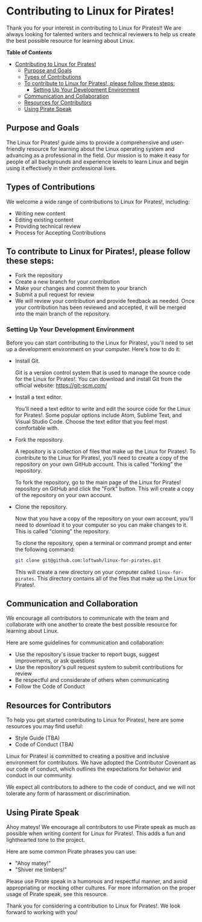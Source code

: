 # Contributing to Linux for Pirates!

Thank you for your interest in contributing to Linux for Pirates!! We are always looking for talented writers and technical reviewers to help us create the best possible resource for learning about Linux.

<!-- START doctoc generated TOC please keep comment here to allow auto update -->
<!-- DON'T EDIT THIS SECTION, INSTEAD RE-RUN doctoc TO UPDATE -->
**Table of Contents**

- [Contributing to Linux for Pirates!](#contributing-to-linux-for-pirates)
  - [Purpose and Goals](#purpose-and-goals)
  - [Types of Contributions](#types-of-contributions)
  - [To contribute to Linux for Pirates!, please follow these steps:](#to-contribute-to-linux-for-pirates-please-follow-these-steps)
    - [Setting Up Your Development Environment](#setting-up-your-development-environment)
  - [Communication and Collaboration](#communication-and-collaboration)
  - [Resources for Contributors](#resources-for-contributors)
  - [Using Pirate Speak](#using-pirate-speak)

<!-- END doctoc generated TOC please keep comment here to allow auto update -->

## Purpose and Goals

The Linux for Pirates! guide aims to provide a comprehensive and user-friendly resource for learning about the Linux operating system and advancing as a professional in the field. Our mission is to make it easy for people of all backgrounds and experience levels to learn Linux and begin using it effectively in their professional lives.

## Types of Contributions

We welcome a wide range of contributions to Linux for Pirates!, including:

- Writing new content
- Editing existing content
- Providing technical review
- Process for Accepting Contributions

## To contribute to Linux for Pirates!, please follow these steps:

- Fork the repository
- Create a new branch for your contribution
- Make your changes and commit them to your branch
- Submit a pull request for review
- We will review your contribution and provide feedback as needed. Once your contribution has been reviewed and accepted, it will be merged into the main branch of the repository.

### Setting Up Your Development Environment

Before you can start contributing to the Linux for Pirates!, you'll need to set up a development environment on your computer. Here's how to do it:

- Install Git.

    Git is a version control system that is used to manage the source code for the Linux for Pirates!. You can download and install Git from the official website: <https://git-scm.com/>

- Install a text editor.

    You'll need a text editor to write and edit the source code for the Linux for Pirates!. Some popular options include Atom, Sublime Text, and Visual Studio Code. Choose the text editor that you feel most comfortable with.

- Fork the repository.

    A repository is a collection of files that make up the Linux for Pirates!. To contribute to the Linux for Pirates!, you'll need to create a copy of the repository on your own GitHub account. This is called "forking" the repository.

    To fork the repository, go to the main page of the Linux for Pirates! repository on GitHub and click the "Fork" button. This will create a copy of the repository on your own account.

- Clone the repository.

    Now that you have a copy of the repository on your own account, you'll need to download it to your computer so you can make changes to it. This is called "cloning" the repository.

    To clone the repository, open a terminal or command prompt and enter the following command:

    ```bash
    git clone git@github.com:loftwah/linux-for-pirates.git
    ```

    This will create a new directory on your computer called `linux-for-pirates`. This directory contains all of the files that make up the Linux for Pirates!.

## Communication and Collaboration

We encourage all contributors to communicate with the team and collaborate with one another to create the best possible resource for learning about Linux.

Here are some guidelines for communication and collaboration:

- Use the repository's issue tracker to report bugs, suggest improvements, or ask questions
- Use the repository's pull request system to submit contributions for review
- Be respectful and considerate of others when communicating
- Follow the Code of Conduct

## Resources for Contributors

To help you get started contributing to Linux for Pirates!, here are some resources you may find useful:

- Style Guide (TBA)
- Code of Conduct (TBA)

Linux for Pirates! is committed to creating a positive and inclusive environment for contributors. We have adopted the Contributor Covenant as our code of conduct, which outlines the expectations for behavior and conduct in our community.

We expect all contributors to adhere to the code of conduct, and we will not tolerate any form of harassment or discrimination.

## Using Pirate Speak

Ahoy mateys! We encourage all contributors to use Pirate speak as much as possible when writing content for Linux for Pirates!. This adds a fun and lighthearted tone to the project.

Here are some common Pirate phrases you can use:

- "Ahoy matey!"
- "Shiver me timbers!"

Please use Pirate speak in a humorous and respectful manner, and avoid appropriating or mocking other cultures. For more information on the proper usage of Pirate speak, see this resource.

Thank you for considering a contribution to Linux for Pirates!. We look forward to working with you!
